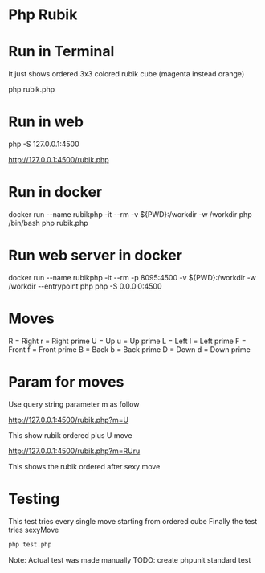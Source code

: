 # Php Rubik

# Run in Terminal 

It just shows ordered 3x3 colored rubik cube (magenta instead orange)

php rubik.php

# Run in web

php -S 127.0.0.1:4500

http://127.0.0.1:4500/rubik.php

# Run in docker

docker run --name rubikphp -it --rm -v ${PWD}:/workdir -w /workdir php /bin/bash
php rubik.php

# Run web server in docker

docker run --name rubikphp -it --rm -p 8095:4500 -v ${PWD}:/workdir -w /workdir --entrypoint php php -S 0.0.0.0:4500

# Moves

R = Right
r = Right prime
U = Up
u = Up prime
L = Left
l = Left prime
F = Front
f = Front prime
B = Back
b = Back prime
D = Down
d = Down prime

# Param for moves

Use query string parameter m as follow

http://127.0.0.1:4500/rubik.php?m=U

This show rubik ordered plus U move

http://127.0.0.1:4500/rubik.php?m=RUru

This shows the rubik ordered after sexy move

# Testing

This test tries every single move starting from ordered cube
Finally the test tries sexyMove

```bash
php test.php
```

Note: Actual test was made manually
TODO: create phpunit standard test

